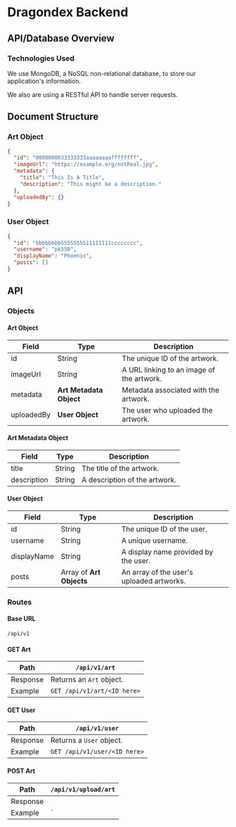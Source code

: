 # Dragondex Backend

## API/Database Overview

### Technologies Used

We use MongoDB, a NoSQL non-relational database, to store our application's information.

We also are using a RESTful API to handle server requests.

## Document Structure

### Art Object

```json
{
  "id": "0000000033333333aaaaaaaaffffffff",
  "imageUrl": "https://example.org/notReal.jpg",
  "metadata": {
    "title": "This Is A Title",
    "description": "This might be a description."
  },
  "uploadedBy": {}
}
```

### User Object

```json
{
  "id": "bbbbbbbb5555555511111111cccccccc",
  "username": "pk558",
  "displayName": "Phoenix",
  "posts": []
}
```

## API

### Objects

#### Art Object

| Field     | Type      | Description                      |
| --------- | --------- | -------------------------------- |
| id        | String    | The unique ID of the artwork.    |
| imageUrl  | String    | A URL linking to an image of the artwork. |
| metadata  | **Art Metadata Object** | Metadata associated with the artwork. |
| uploadedBy | **User Object** | The user who uploaded the artwork. |

#### Art Metadata Object

| Field     | Type      | Description                      |
| --------- | --------- | -------------------------------- |
| title     | String    | The title of the artwork.        |
| description | String  | A description of the artwork.    |

#### User Object

| Field     | Type      | Description                      |
| --------- | --------- | -------------------------------- |
| id        | String    | The unique ID of the user.       |
| username  | String    | A unique username.               |
| displayName | String  | A display name provided by the user. |
| posts     | Array of **Art Objects** | An array of the user's uploaded artworks. |

### Routes

#### Base URL

```
/api/v1
```

#### GET Art
| Path        | `/api/v1/art`                              |
| ----------- | ------------------------------------------ |
| Response    | Returns an `Art` object.                   |
| Example     | `GET /api/v1/art/<ID here>`                |

#### GET User
| Path        | `/api/v1/user`                             |
| ----------- | ------------------------------------------ |
| Response    | Returns a `User` object.                   |
| Example     | `GET /api/v1/user/<ID here>`               |

#### POST Art
| Path        | `/api/v1/upload/art`                              |
| ----------- | ------------------------------------------ |
| Response    |                    |
| Example     | `                |
